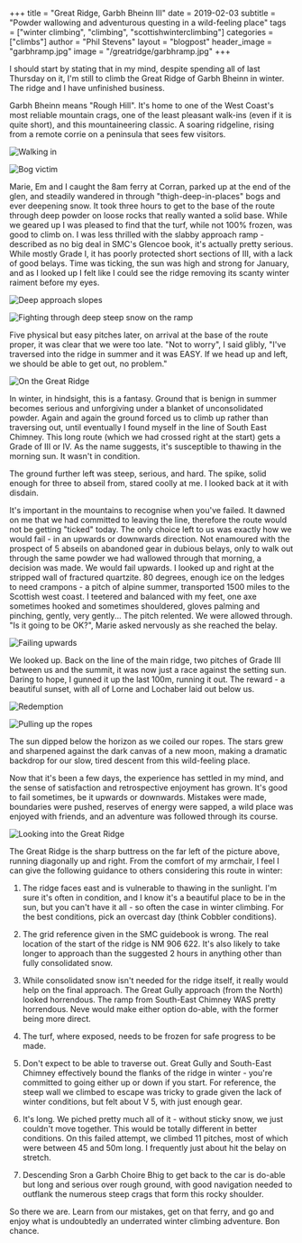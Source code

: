 +++
title = "Great Ridge, Garbh Bheinn III"
date = 2019-02-03
subtitle = "Powder wallowing and adventurous questing in a wild-feeling place"
tags = ["winter climbing", "climbing", "scottishwinterclimbing"]
categories = ["climbs"]
author = "Phil Stevens"
layout = "blogpost"
header_image = "garbhramp.jpg"
image = "/greatridge/garbhramp.jpg"
+++

I should start by stating that in my mind, despite spending all of last Thursday on it, I'm still to climb the Great Ridge of Garbh Bheinn in winter. The ridge and I have unfinished business.

Garbh Bheinn means "Rough Hill". It's home to one of the West Coast's most reliable mountain crags, one of the least pleasant walk-ins (even if it is quite short), and this mountaineering classic. A soaring ridgeline, rising from a remote corrie on a peninsula that sees few visitors.

![Walking in](garbhwander.jpg#center)

![Bog victim](garbhbog.jpg#center)

Marie, Em and I caught the 8am ferry at Corran, parked up at the end of the glen, and steadily wandered in through "thigh-deep-in-places" bogs and ever deepening snow. It took three hours to get to the base of the route through deep powder on loose rocks that really wanted a solid base. While we geared up I was pleased to find that the turf, while not 100% frozen, was good to climb on. I was less thrilled with the slabby approach ramp - described as no big deal in SMC's Glencoe book, it's actually pretty serious. While mostly Grade I, it has poorly protected short sections of III, with a lack of good belays. Time was ticking, the sun was high and strong for January, and as I looked up I felt like I could see the ridge removing its scanty winter raiment before my eyes.

![Deep approach slopes](garbhapproach.jpg#center)

![Fighting through deep steep snow on the ramp](garbhramp.jpg#center)

Five physical but easy pitches later, on arrival at the base of the route proper, it was clear that we were too late. "Not to worry", I said glibly, "I've traversed into the ridge in summer and it was EASY. If we head up and left, we should be able to get out, no problem."

![On the Great Ridge](garbhridge.jpg#center)

In winter, in hindsight, this is a fantasy. Ground that is benign in summer becomes serious and unforgiving under a blanket of unconsolidated powder. Again and again the ground forced us to climb up rather than traversing out, until eventually I found myself in the line of South East Chimney. This long route (which we had crossed right at the start) gets a Grade of III or IV. As the name suggests, it's susceptible to thawing in the morning sun. It wasn't in condition. 

The ground further left was steep, serious, and hard. The spike, solid enough for three to abseil from, stared coolly at me. I looked back at it with disdain.

It's important in the mountains to recognise when you've failed. It dawned on me that we had committed to leaving the line, therefore the route would not be getting "ticked" today. The only choice left to us was exactly how we would fail - in an upwards or downwards direction. Not enamoured with the prospect of 5 abseils on abandoned gear in dubious belays, only to walk out through the same powder we had wallowed through that morning, a decision was made. We would fail upwards. I looked up and right at the stripped wall of fractured quartzite. 80 degrees, enough ice on the ledges to need crampons - a pitch of alpine summer, transported 1500 miles to the Scottish west coast. I teetered and balanced with my feet, one axe sometimes hooked and sometimes shouldered, gloves palming and pinching, gently, very gently... The pitch relented. We were allowed through. "Is it going to be OK?", Marie asked nervously as she reached the belay. 

![Failing upwards](garbhmixed.jpg#center)

We looked up. Back on the line of the main ridge, two pitches of Grade III between us and the summit, it was now just a race against the setting sun. Daring to hope, I gunned it up the last 100m, running it out. The reward - a beautiful sunset, with all of Lorne and Lochaber laid out below us.

![Redemption](garbhsummit.jpg#center)

![Pulling up the ropes](garbhworking.jpg#center)

The sun dipped below the horizon as we coiled our ropes. The stars grew and sharpened against the dark canvas of a new moon, making a dramatic backdrop for our slow, tired descent from this wild-feeling place.

Now that it's been a few days, the experience has settled in my mind, and the sense of satisfaction and retrospective enjoyment has grown. It's good to fail sometimes, be it upwards or downwards. Mistakes were made, boundaries were pushed, reserves of energy were sapped, a wild place was enjoyed with friends, and an adventure was followed through its course. 

![Looking into the Great Ridge](garbhview.jpg#center)

The Great Ridge is the sharp buttress on the far left of the picture above, running diagonally up and right. From the comfort of my armchair, I feel I can give the following guidance to others considering this route in winter:

1) The ridge faces east and is vulnerable to thawing in the sunlight. I'm sure it's often in condition, and I know it's a beautiful place to be in the sun, but you can't have it all - so often the case in winter climbing. For the best conditions, pick an overcast day (think Cobbler conditions).

2) The grid reference given in the SMC guidebook is wrong. The real location of the start of the ridge is NM 906 622. It's also likely to take longer to approach than the suggested 2 hours in anything other than fully consolidated snow.

3) While consolidated snow isn't needed for the ridge itself, it really would help on the final approach. The Great Gully approach (from the North) looked horrendous. The ramp from South-East Chimney WAS pretty horrendous. Neve would make either option do-able, with the former being more direct.

4) The turf, where exposed, needs to be frozen for safe progress to be made.

5) Don't expect to be able to traverse out. Great Gully and South-East Chimney effectively bound the flanks of the ridge in winter - you're committed to going either up or down if you start. For reference, the steep wall we climbed to escape was tricky to grade given the lack of winter conditions, but felt about V 5, with just enough gear.

6) It's long. We piched pretty much all of it - without sticky snow, we just couldn't move together. This would be totally different in better conditions. On this failed attempt, we climbed 11 pitches, most of which were between 45 and 50m long. I frequently just about hit the belay on stretch.

7) Descending Sron a Garbh Choire Bhig to get back to the car is do-able but long and serious over rough ground, with good navigation needed to outflank the numerous steep crags that form this rocky shoulder.

So there we are. Learn from our mistakes, get on that ferry, and go and enjoy what is undoubtedly an underrated winter climbing adventure. Bon chance.
